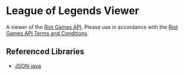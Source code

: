 League of Legends Viewer
========================

A viewer of the [Riot Games API][1]. Please use in accordance with the [Riot
Games API Terms and Conditions][2].

[1]: <https://developer.riotgames.com/api/methods>

[2]: <https://developer.riotgames.com/terms>

Referenced Libraries
--------------------

-   [JSON-java][3]

[3]: <https://github.com/douglascrockford/JSON-java>

